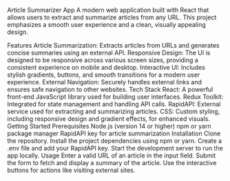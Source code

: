 Article Summarizer App
A modern web application built with React that allows users to extract and summarize articles from any URL. This project emphasizes a smooth user experience and a clean, visually appealing design.

Features
Article Summarization: Extracts articles from URLs and generates concise summaries using an external API.
Responsive Design: The UI is designed to be responsive across various screen sizes, providing a consistent experience on mobile and desktop.
Interactive UI: Includes stylish gradients, buttons, and smooth transitions for a modern user experience.
External Navigation: Securely handles external links and ensures safe navigation to other websites.
Tech Stack
React: A powerful front-end JavaScript library used for building user interfaces.
Redux Toolkit: Integrated for state management and handling API calls.
RapidAPI: External service used for extracting and summarizing articles.
CSS: Custom styling, including responsive design and gradient effects, for enhanced visuals.
Getting Started
Prerequisites
Node.js (version 14 or higher)
npm or yarn package manager
RapidAPI key for article summarization
Installation
Clone the repository.
Install the project dependencies using npm or yarn.
Create a .env file and add your RapidAPI key.
Start the development server to run the app locally.
Usage
Enter a valid URL of an article in the input field.
Submit the form to fetch and display a summary of the article.
Use the interactive buttons for actions like visiting external sites.